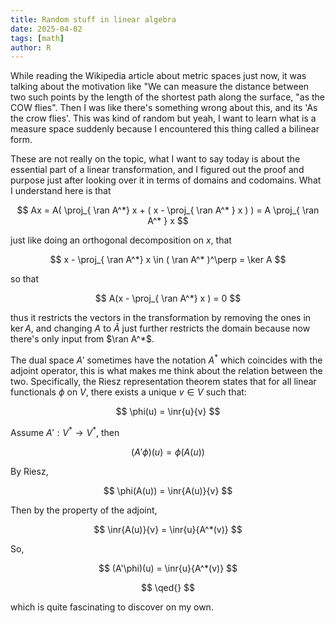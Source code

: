 ```yaml
---
title: Random stuff in linear algebra
date: 2025-04-02
tags: [math]
author: R
---
```


While reading the Wikipedia article about metric spaces just now, it was talking about the motivation like "We can measure the distance between two such points by the length of the shortest path along the surface, "as the COW flies". Then I was like there's something wrong about this, and its 'As the crow flies'. This was kind of random but yeah, I want to learn what is a measure space suddenly because I encountered this thing called a bilinear form.

These are not really on the topic, what I want to say today is about the essential part of a linear transformation, and I figured out the proof and purpose just after looking over it in terms of domains and codomains. What I understand here is that

$$
Ax = A( \proj_{ \ran A^*} x + ( x - \proj_{ \ran A^* } x ) ) = A \proj_{ \ran A^* } x
$$

just like doing an orthogonal decomposition on $x$, that 

$$
x - \proj_{ \ran A^*} x \in ( \ran A^* )^\perp = \ker A
$$

so that 

$$
A(x - \proj_{ \ran A^*} x ) = 0
$$

thus it restricts the vectors in the transformation by removing the ones in $\ker A$, and changing $A$ to $\tilde{A}$ just further restricts the domain because now there's only input from $\ran A^*$.

The dual space $A'$  sometimes have the notation $A^*$ which coincides with the adjoint operator, this is what makes me think about the relation between the two. Specifically, the Riesz representation theorem states that for all linear functionals $\phi$ on $V$, there exists a unique $v \in V$ such that:

$$
\phi(u) = \inr{u}{v}
$$

Assume $A': V^* \to V^*$, then

$$
(A'\phi)(u) = \phi(A(u))
$$

By Riesz,

$$
\phi(A(u)) = \inr{A(u)}{v}
$$

Then by the property of the adjoint,

$$
\inr{A(u)}{v} = \inr{u}{A^*(v)}
$$

So,

$$
(A'\phi)(u) = \inr{u}{A^*(v)}
$$

$$
\qed{}
$$

which is quite fascinating to discover on my own.